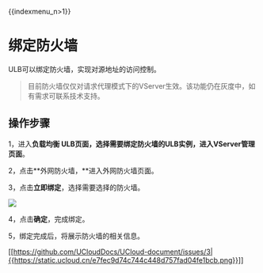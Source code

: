 {{indexmenu_n>1}}

# 绑定防火墙

ULB可以绑定防火墙，实现对源地址的访问控制。

> 目前防火墙仅仅对请求代理模式下的VServer生效。该功能仍在灰度中，如有需求可联系技术支持。


## 操作步骤

1，进入**负载均衡 ULB页面，**选择需要绑定防火墙的ULB实例，进入**VServer管理页面**。

2，点击**外网防火墙，**进入外网防火墙页面。

3，点击**立即绑定**，选择需要选择的防火墙。

![](https://static.ucloud.cn/d685f475443c4a6680f4f14049c5a97c.png)

4，点击**确定**，完成绑定。 

5，绑定完成后，将展示防火墙的相关信息。

 [[https://github.com/UCloudDocs/UCloud-document/issues/3|{{https://static.ucloud.cn/e7fec9d74c744c448d757fad04fe1bcb.png}}]]
